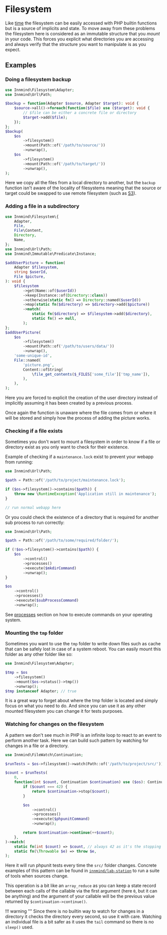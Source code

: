 # Filesystem

Like [time](time.md) the filesystem can be easily accessed with PHP builtin functions but is a source of implicits and state. To move away from these problems the filesystem here is considered as an immutable structure that you _mount_ in your code. This forces you explicit what directories you are accessing and always verify that the structure you want to manipulate is as you expect.

## Examples

### Doing a filesystem backup

```php
use Innmind\Filesystem\Adapter;
use Innmind\Url\Path;

$backup = function(Adapter $source, Adapter $target): void {
    $source->all()->foreach(function($file) use ($target): void {
        // $file can be either a concrete file or directory
        $target->add($file);
    });
};
$backup(
    $os
        ->filesystem()
        ->mount(Path::of('/path/to/source/'))
        ->unwrap(),
    $os
        ->filesystem()
        ->mount(Path::of('/path/to/target/'))
        ->unwrap(),
);
```

Here we copy all the files from a local directory to another, but the `backup` function isn't aware of the locality of filesystems meaning that the source or target could be swapped to use remote filesystem (such as [S3](https://github.com/innmind/s3)).

### Adding a file in a subdirectory

```php
use Innmind\Filesystem\{
    Adapter,
    File,
    File\Content,
    Directory,
    Name,
};
use Innmind\Url\Path;
use Innmind\Immutable\Predicate\Instance;

$addUserPicture = function(
    Adapter $filesystem,
    string $userId,
    File $picture,
): void {
    $filesystem
        ->get(Name::of($userId))
        ->keep(Instance::of(Directory::class))
        ->otherwise(static fn() => Directory::named($userId))
        ->map(static fn($directory) => $directory->add($picture))
        ->match(
            static fn($directory) => $filesystem->add($directory),
            static fn() => null,
        );
};
$addUserPicture(
    $os
        ->filesystem()
        ->mount(Path::of('/path/to/users/data/'))
        ->unwrap(),
    'some-unique-id',
    File::named(
        'picture.png',
        Content::ofString(
            \file_get_contents($_FILES['some_file']['tmp_name']),
        ),
    ),
);
```

Here you are forced to explicit the creation of the user directory instead of implicitly assuming it has been created by a previous process.

Once again the function is unaware where the file comes from or where it will be stored and simply how the process of adding the picture works.

### Checking if a file exists

Sometimes you don't want to mount a filesystem in order to know if a file or directory exist as you only want to check for their existence.

Example of checking if a `maintenance.lock` exist to prevent your webapp from running:

```php
use Innmind\Url\Path;

$path = Path::of('/path/to/project/maintenance.lock');

if ($os->filesystem()->contains($path)) {
    throw new \RuntimeException('Application still in maintenance');
}

// run normal webapp here
```

Or you could check the existence of a directory that is required for another sub process to run correctly:

```php
use Innmind\Url\Path;

$path = Path::of('/path/to/some/required/folder/');

if (!$os->filesystem()->contains($path)) {
    $os
        ->control()
        ->processes()
        ->execute($mkdirCommand)
        ->unwrap();
}

$os
    ->control()
    ->processes()
    ->execute($subProcessCommand)
    ->unwrap();
```

See [processes](processes.md) section on how to execute commands on your operating system.

### Mounting the `tmp` folder

Sometimes you want to use the `tmp` folder to write down files such as cache that can be safely lost in case of a system reboot. You can easily mount this folder as any other folder like so:

```php
use Innmind\Filesystem\Adapter;

$tmp = $os
    ->filesystem()
    ->mount($os->status()->tmp())
    ->unwrap();
$tmp instanceof Adapter; // true
```

It is a great way to forget about where the tmp folder is located and simply focus on what you need to do. And since you can use it as any other mounted filesystem you can change it for tests purposes.

### Watching for changes on the filesystem

A pattern we don't see much in PHP is an infinite loop to react to an event to perform another task. Here we can build such pattern by watching for changes in a file or a directory.

```php
use Innmind\FileWatch\Continuation;

$runTests = $os->filesystem()->watch(Path::of('/path/to/project/src/'));

$count = $runTests(
    0,
    function(int $count, Continuation $continuation) use ($os): Continuation {
        if ($count === 42) {
            return $continuation->stop($count);
        }

        $os
            ->control()
            ->processes()
            ->execute($phpunitCommand)
            ->unwrap();

        return $continuation->continue(++$count);
    },
)->match(
    static fn(int $count) => $count, // always 42 as it's the stopping value
    static fn(\Throwable $e) => throw $e,
);
```

Here it will run phpunit tests every time the `src/` folder changes. Concrete examples of this pattern can be found in [`innmind/lab-station`](https://github.com/Innmind/LabStation/blob/develop/src/Agent/WatchSources.php#L38) to run a suite of tools when sources change.

This operation is a bit like an `array_reduce` as you can keep a state record between each calls of the callable via the first argument (here `0`, but it can be anything) and the argument of your callable will be the previous value returned by `$continuation->continue()`.

!!! warning ""
    Since there is no builtin way to watch for changes in a directory it checks the directory every second, so use it with care. Watching an individual file is a bit safer as it uses the `tail` command so there is no `sleep()` used.
